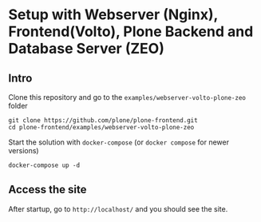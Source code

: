 # Setup with Webserver (Nginx), Frontend(Volto), Plone Backend and Database Server (ZEO)

## Intro

Clone this repository and go to the `examples/webserver-volto-plone-zeo` folder

```shell
git clone https://github.com/plone/plone-frontend.git
cd plone-frontend/examples/webserver-volto-plone-zeo
```

Start the solution with `docker-compose` (or `docker compose` for newer versions)

```shell
docker-compose up -d
```

## Access the site

After startup, go to `http://localhost/` and you should see the site.
